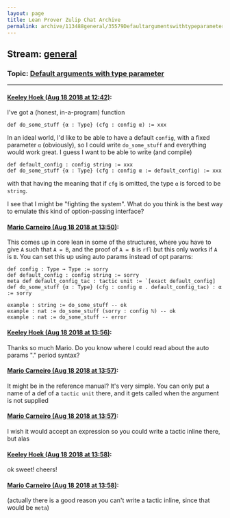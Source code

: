 ```yaml
---
layout: page
title: Lean Prover Zulip Chat Archive 
permalink: archive/113488general/35579Defaultargumentswithtypeparameter.html
---
```


## Stream: [general](index.html)
### Topic: [Default arguments with type parameter](35579Defaultargumentswithtypeparameter.html)

---

#### [Keeley Hoek (Aug 18 2018 at 12:42)](https://leanprover.zulipchat.com/#narrow/stream/113488-general/topic/Default%20arguments%20with%20type%20parameter/near/132355082):
I've got a (honest, in-a-program) function
````
def do_some_stuff {α : Type} (cfg : config α) := xxx
````
In an ideal world, I'd like to be able to have a default `config`, with a fixed parameter `α` (obviously), so I could write `do_some_stuff` and everything would work great. I guess I want to be able to write (and compile)
````
def default_config : config string := xxx
def do_some_stuff {α : Type} (cfg : config α := default_config) := xxx
````
with that having the meaning that if `cfg` is omitted, the type `α` is forced to be `string`.

I see that I might be "fighting the system". What do you think is the best way to emulate this kind of option-passing interface?

#### [Mario Carneiro (Aug 18 2018 at 13:50)](https://leanprover.zulipchat.com/#narrow/stream/113488-general/topic/Default%20arguments%20with%20type%20parameter/near/132357334):
This comes up in core lean in some of the structures, where you have to give `A` such that `A = B`, and the proof of `A = B` is `rfl` but this only works if `A` is `B`. You can set this up using auto params instead of opt params:
```
def config : Type → Type := sorry
def default_config : config string := sorry
meta def default_config_tac : tactic unit := `[exact default_config]
def do_some_stuff {α : Type} (cfg : config α . default_config_tac) : α := sorry

example : string := do_some_stuff -- ok
example : nat := do_some_stuff (sorry : config ℕ) -- ok
example : nat := do_some_stuff -- error

```

#### [Keeley Hoek (Aug 18 2018 at 13:56)](https://leanprover.zulipchat.com/#narrow/stream/113488-general/topic/Default%20arguments%20with%20type%20parameter/near/132357505):
Thanks so much Mario. Do you know where I could read about the auto params "." period syntax?

#### [Mario Carneiro (Aug 18 2018 at 13:57)](https://leanprover.zulipchat.com/#narrow/stream/113488-general/topic/Default%20arguments%20with%20type%20parameter/near/132357514):
It might be in the reference manual? It's very simple. You can only put a name of a def of a `tactic unit` there, and it gets called when the argument is not supplied

#### [Mario Carneiro (Aug 18 2018 at 13:57)](https://leanprover.zulipchat.com/#narrow/stream/113488-general/topic/Default%20arguments%20with%20type%20parameter/near/132357522):
I wish it would accept an expression so you could write a tactic inline there, but alas

#### [Keeley Hoek (Aug 18 2018 at 13:58)](https://leanprover.zulipchat.com/#narrow/stream/113488-general/topic/Default%20arguments%20with%20type%20parameter/near/132357563):
ok sweet! cheers!

#### [Mario Carneiro (Aug 18 2018 at 13:58)](https://leanprover.zulipchat.com/#narrow/stream/113488-general/topic/Default%20arguments%20with%20type%20parameter/near/132357567):
(actually there is a good reason you can't write a tactic inline, since that would be `meta`)

